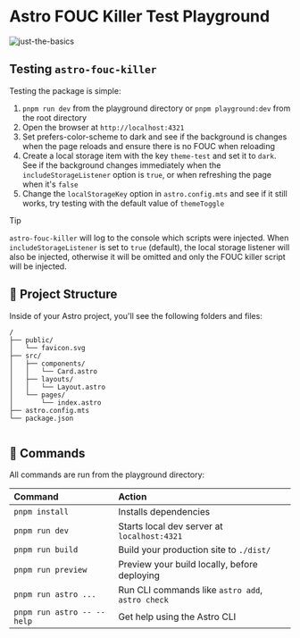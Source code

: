 # Astro FOUC Killer Test Playground

![just-the-basics](https://github.com/withastro/astro/assets/2244813/a0a5533c-a856-4198-8470-2d67b1d7c554)

## Testing `astro-fouc-killer`
Testing the package is simple:

 1. `pnpm run dev` from the playground directory or `pnpm playground:dev` from the root directory
 2. Open the browser at `http://localhost:4321`
 3. Set prefers-color-scheme to dark and see if the background is changes when the page reloads and ensure there is no FOUC when reloading
 4. Create a local storage item with the key `theme-test` and set it to `dark`. See if the background changes immediately when the `includeStorageListener` option is `true`, or when refreshing the page when it's `false`
 5. Change the `localStorageKey` option in `astro.config.mts` and see if it still works, try testing with the default value of `themeToggle`

> [!TIP]
> `astro-fouc-killer` will log to the console which scripts were injected. When `includeStorageListener` is set to `true` (default), the local storage listener will also be injected, otherwise it will be omitted and only the FOUC killer script will be injected.

## 🚀 Project Structure

Inside of your Astro project, you'll see the following folders and files:

```text
/
├── public/
│   └── favicon.svg
├── src/
│   ├── components/
│   │   └── Card.astro
│   ├── layouts/
│   │   └── Layout.astro
│   └── pages/
│       └── index.astro
├── astro.config.mts
└── package.json


```


## 🧞 Commands

All commands are run from the playground directory:

| Command                   | Action                                           |
| :------------------------ | :----------------------------------------------- |
| `pnpm install`             | Installs dependencies                            |
| `pnpm run dev`             | Starts local dev server at `localhost:4321`      |
| `pnpm run build`           | Build your production site to `./dist/`          |
| `pnpm run preview`         | Preview your build locally, before deploying     |
| `pnpm run astro ...`       | Run CLI commands like `astro add`, `astro check` |
| `pnpm run astro -- --help` | Get help using the Astro CLI                     |
